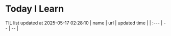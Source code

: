 # Today I Learn 
TIL list updated at 2025-05-17 02:28:10
| name | url | updated time |
| :--- | -- | -- |
